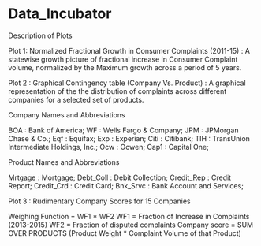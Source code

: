 # Data_Incubator
Description of Plots

Plot 1: Normalized Fractional Growth in Consumer Complaints (2011-15) : A statewise growth picture of fractional increase in Consumer Complaint volume, normalized by the Maximum growth across a period of 5 years.

Plot 2 : Graphical Contingency table (Company Vs. Product) : A graphical representation of the the distribution of complaints across different companies for a selected set of products. 

Company Names and Abbreviations

BOA : Bank of America; 
WF : Wells Fargo & Company; 
JPM : JPMorgan Chase & Co.; 
Eqf : Equifax; 
Exp : Experian; 
Citi : Citibank; 
TIH : TransUnion Intermediate Holdings, Inc.; 
Ocw : Ocwen; 
Cap1 : Capital One; 

Product Names and Abbreviations

Mrtgage : Mortgage; 
Debt_Coll : Debit Collection; 
Credit_Rep : Credit Report; 
Credit_Crd : Credit Card; 
Bnk_Srvc : Bank Account and Services; 

Plot 3 : Rudimentary Company Scores for 15 Companies 

Weighing Function = WF1 * WF2
WF1 = Fraction of Increase in Complaints (2013-2015) 
WF2 = Fraction of disputed complaints 
Company score = SUM OVER PRODUCTS (Product Weight * Complaint Volume of that Product)


